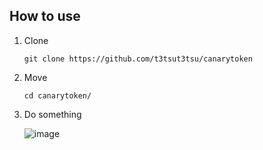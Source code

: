 ## How to use

1. Clone
  
   ```git clone https://github.com/t3tsut3tsu/canarytoken```

4. Move
   
   ```cd canarytoken/```

6. Do something
  
   ![image](https://github.com/user-attachments/assets/71a0fb5f-ec56-4023-bb2a-ec940ec6554e)

